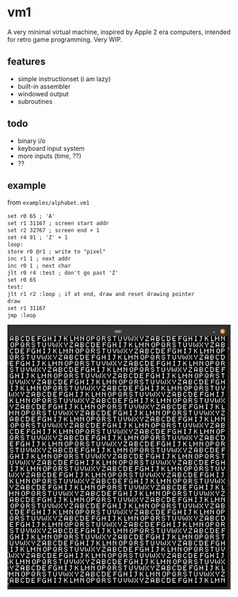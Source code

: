 # vm1
A very minimal virtual machine, inspired by Apple 2 era computers, intended for retro game programming. Very WIP.

## features
- simple instructionset (i am lazy)
- built-in assembler
- windowed output
- subroutines

## todo
- binary i/o
- keyboard input system
- more inputs (time, ??)
- ??

## example
from `examples/alphabet.vm1`
```
set r0 65 ; 'A'
set r1 31167 ; screen start addr
set r2 32767 ; screen end + 1
set r4 91 ; 'Z' + 1
loop:
store r0 @r1 ; write to "pixel"
inc r1 1 ; next addr
inc r0 1 ; next char
jlt r0 r4 :test ; don't go past 'Z'
set r0 65
test:
jlt r1 r2 :loop ; if at end, draw and reset drawing pointer
draw
set r1 31167
jmp :loop
```

![a screenshot](https://github.com/C34A/vm1/blob/master/res/screenshot.png?raw=true)
